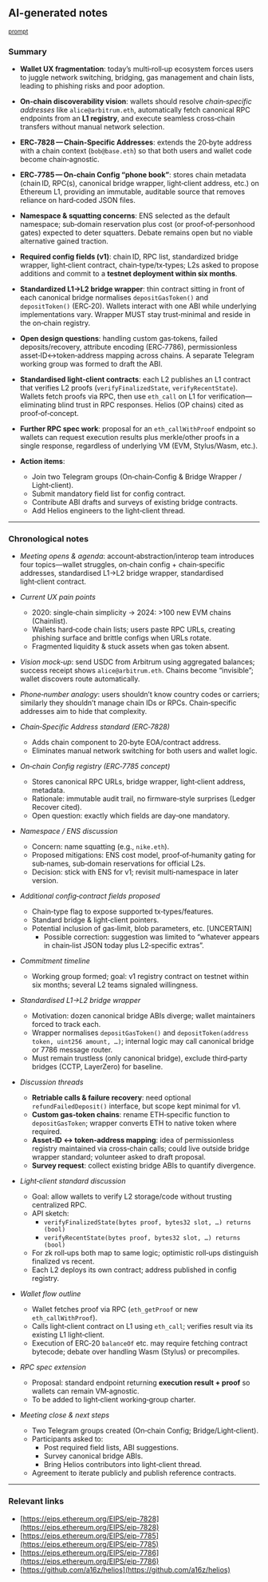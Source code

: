 ## AI-generated notes

<sup>[prompt](Slides-notes/AI-info.md)</sup>

### Summary

* **Wallet UX fragmentation**: today’s multi‑roll‑up ecosystem forces users to juggle network switching, bridging, gas management and chain lists, leading to phishing risks and poor adoption.
* **On‑chain discoverability vision**: wallets should resolve *chain‑specific addresses* like `alice@arbitrum.eth`, automatically fetch canonical RPC endpoints from an **L1 registry**, and execute seamless cross‑chain transfers without manual network selection.
* **ERC‑7828 — Chain‑Specific Addresses**: extends the 20‑byte address with a chain context (`bob@base.eth`) so that both users and wallet code become chain‑agnostic.
* **ERC‑7785 — On‑chain Config “phone book”**: stores chain metadata (chain ID, RPC(s), canonical bridge wrapper, light‑client address, etc.) on Ethereum L1, providing an immutable, auditable source that removes reliance on hard‑coded JSON files.
* **Namespace & squatting concerns**: ENS selected as the default namespace; sub‑domain reservation plus cost (or proof‑of‑personhood gates) expected to deter squatters. Debate remains open but no viable alternative gained traction.
* **Required config fields (v1)**: chain ID, RPC list, standardized bridge wrapper, light‑client contract, chain‑type/tx‑types; L2s asked to propose additions and commit to a **testnet deployment within six months**.
* **Standardized L1→L2 bridge wrapper**: thin contract sitting in front of each canonical bridge normalises `depositGasToken()` and `depositToken()` (ERC‑20). Wallets interact with one ABI while underlying implementations vary. Wrapper MUST stay trust‑minimal and reside in the on‑chain registry.
* **Open design questions**: handling custom gas‑tokens, failed deposits/recovery, attribute encoding (ERC‑7786), permissionless asset‑ID↔token‑address mapping across chains. A separate Telegram working group was formed to draft the ABI.
* **Standardised light‑client contracts**: each L2 publishes an L1 contract that verifies L2 proofs (`verifyFinalizedState`, `verifyRecentState`). Wallets fetch proofs via RPC, then use `eth_call` on L1 for verification—eliminating blind trust in RPC responses. Helios (OP chains) cited as proof‑of‑concept.
* **Further RPC spec work**: proposal for an `eth_callWithProof` endpoint so wallets can request execution results plus merkle/other proofs in a single response, regardless of underlying VM (EVM, Stylus/Wasm, etc.).
* **Action items**:

  * Join two Telegram groups (On‑chain‑Config & Bridge Wrapper / Light‑client).
  * Submit mandatory field list for config contract.
  * Contribute ABI drafts and surveys of existing bridge contracts.
  * Add Helios engineers to the light‑client thread.

---

### Chronological notes

* *Meeting opens & agenda*: account‑abstraction/interop team introduces four topics—wallet struggles, on‑chain config + chain‑specific addresses, standardised L1→L2 bridge wrapper, standardised light‑client contract.

* *Current UX pain points*

  * 2020: single‑chain simplicity → 2024: >100 new EVM chains (Chainlist).
  * Wallets hard‑code chain lists; users paste RPC URLs, creating phishing surface and brittle configs when URLs rotate.
  * Fragmented liquidity & stuck assets when gas token absent.

* *Vision mock‑up*: send USDC from Arbitrum using aggregated balances; success receipt shows `alice@arbitrum.eth`. Chains become “invisible”; wallet discovers route automatically.

* *Phone‑number analogy*: users shouldn’t know country codes or carriers; similarly they shouldn’t manage chain IDs or RPCs. Chain‑specific addresses aim to hide that complexity.

* *Chain‑Specific Address standard (ERC‑7828)*

  * Adds chain component to 20‑byte EOA/contract address.
  * Eliminates manual network switching for both users and wallet logic.

* *On‑chain Config registry (ERC‑7785 concept)*

  * Stores canonical RPC URLs, bridge wrapper, light‑client address, metadata.
  * Rationale: immutable audit trail, no firmware‑style surprises (Ledger Recover cited).
  * Open question: exactly which fields are day‑one mandatory.

* *Namespace / ENS discussion*

  * Concern: name squatting (e.g., `nike.eth`).
  * Proposed mitigations: ENS cost model, proof‑of‑humanity gating for sub‑names, sub‑domain reservations for official L2s.
  * Decision: stick with ENS for v1; revisit multi‑namespace in later version.

* *Additional config‑contract fields proposed*

  * Chain‑type flag to expose supported tx‑types/features.
  * Standard bridge & light‑client pointers.
  * Potential inclusion of gas‑limit, blob parameters, etc. \[UNCERTAIN]
    * Possible correction: suggestion was limited to “whatever appears in chain‑list JSON today plus L2‑specific extras”.

* *Commitment timeline*

  * Working group formed; goal: v1 registry contract on testnet within six months; several L2 teams signaled willingness.

* *Standardised L1→L2 bridge wrapper*

  * Motivation: dozen canonical bridge ABIs diverge; wallet maintainers forced to track each.
  * Wrapper normalises `depositGasToken()` and `depositToken(address token, uint256 amount, …)`; internal logic may call canonical bridge or 7786 message router.
  * Must remain trustless (only canonical bridge), exclude third‑party bridges (CCTP, LayerZero) for baseline.

* *Discussion threads*

  * **Retriable calls & failure recovery**: need optional `refundFailedDeposit()` interface, but scope kept minimal for v1.
  * **Custom gas‑token chains**: rename ETH‑specific function to `depositGasToken`; wrapper converts ETH to native token where required.
  * **Asset‑ID ↔ token‑address mapping**: idea of permissionless registry maintained via cross‑chain calls; could live outside bridge wrapper standard; volunteer asked to draft proposal.
  * **Survey request**: collect existing bridge ABIs to quantify divergence.

* *Light‑client standard discussion*

  * Goal: allow wallets to verify L2 storage/code without trusting centralized RPC.
  * API sketch:
    * `verifyFinalizedState(bytes proof, bytes32 slot, …) returns (bool)`
    * `verifyRecentState(bytes proof, bytes32 slot, …) returns (bool)`
  * For zk roll‑ups both map to same logic; optimistic roll‑ups distinguish finalized vs recent.
  * Each L2 deploys its own contract; address published in config registry.

* *Wallet flow outline*

  * Wallet fetches proof via RPC (`eth_getProof` or new `eth_callWithProof`).
  * Calls light‑client contract on L1 using `eth_call`; verifies result via its existing L1 light‑client.
  * Execution of ERC‑20 `balanceOf` etc. may require fetching contract bytecode; debate over handling Wasm (Stylus) or precompiles.

* *RPC spec extension*

  * Proposal: standard endpoint returning **execution result + proof** so wallets can remain VM‑agnostic.
  * To be added to light‑client working‑group charter.

* *Meeting close & next steps*

  * Two Telegram groups created (On‑chain Config; Bridge/Light‑client).
  * Participants asked to:
    * Post required field lists, ABI suggestions.
    * Survey canonical bridge ABIs.
    * Bring Helios contributors into light‑client thread.
  * Agreement to iterate publicly and publish reference contracts.

---

### Relevant links

* [https://eips.ethereum.org/EIPS/eip-7828](https://eips.ethereum.org/EIPS/eip-7828)
* [https://eips.ethereum.org/EIPS/eip-7785](https://eips.ethereum.org/EIPS/eip-7785)
* [https://eips.ethereum.org/EIPS/eip-7786](https://eips.ethereum.org/EIPS/eip-7786)
* [https://github.com/a16z/helios](https://github.com/a16z/helios)